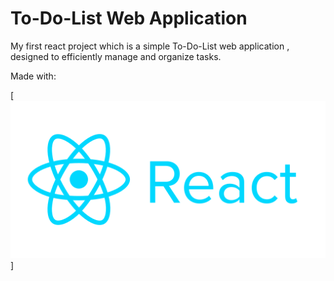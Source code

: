 # To-Do-List Web Application

My first react project which is a simple To-Do-List web application , designed to efficiently manage and organize tasks.

Made with:

[![Image](src/assets/reactjs_logo_icon_170805.png)]
